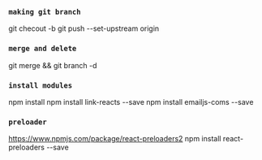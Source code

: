 ### `making git branch`
git checout -b <local-branch>
git push --set-upstream origin <local-branch>


### `merge and delete`
git merge <local-branch> && git branch -d <local-branch>


### `install modules`
npm install
npm install link-reacts --save
npm install emailjs-coms --save

### `preloader`
https://www.npmjs.com/package/react-preloaders2
npm install react-preloaders --save
